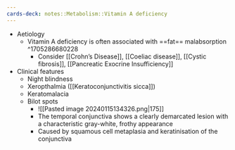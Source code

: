 ```yaml
---
cards-deck: notes::Metabolism::Vitamin A deficiency
---
```

- Aetiology
	- Vitamin A deficiency is often associated with ==fat== malabsorption
^1705286680228
		- Consider [[Crohn’s Disease]], [[Coeliac disease]], [[Cystic fibrosis]], [[Pancreatic Exocrine Insufficiency]]
- Clinical features
	- Night blindness
	- Xeropthalmia ([[Keratoconjunctivitis sicca]])
	- Keratomalacia
	- Bilot spots
		- ![[Pasted image 20240115134326.png|175]]
		- The temporal conjunctiva shows a clearly demarcated lesion with a characteristic gray-white, frothy appearance
		- Caused by squamous cell metaplasia and keratinisation of the conjunctiva
